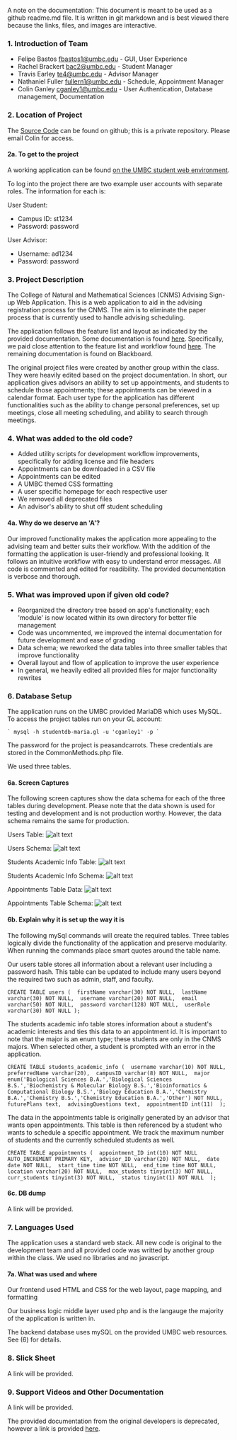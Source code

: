 A note on the documentation: This document is meant to be used as a github readme.md file. It is written in git markdown and is best viewed there because the links, files, and images are interactive.

### 1. Introduction of Team
+ Felipe Bastos fbastos1@umbc.edu - GUI, User Experience 
+ Rachel Brackert bac2@umbc.edu - Student Manager 
+ Travis Earley te4@umbc.edu - Advisor Manager 
+ Nathaniel Fuller fullern1@umbc.edu - Schedule, Appointment Manager 
+ Colin Ganley cganley1@umbc.edu - User Authentication, Database management, Documentation 
 
### 2. Location of Project 
 
The [Source Code](https://github.com/cganley1/cs331-proj2) can be found on github; this is a private repository. Please email Colin for access. 
 
#### 2a. To get to the project 
A working application can be found [on the UMBC student web environment](https://swe.umbc.edu/~cganley1/cs331-proj2/). 
 
To log into the project there are two example user accounts with separate roles. The information for each is: 

User Student: 
 + Campus ID: st1234 
 + Password: password 
 
User Advisor: 
 + Username: ad1234 
 + Password: password 
 
### 3. Project Description 
The College of Natural and Mathematical Sciences (CNMS) Advising Sign-up Web Application. This is a web application to aid in the advising registration process for the CNMS. The aim is to eliminate the paper process that is currently used to handle advising scheduling.

The application follows the feature list and layout as indicated by the provided documentation. Some documentation is found [here](http://userpages.umbc.edu/~slupoli/notes/ProgLanguages/projects/CollegeWideAdvising/part2/supplements/). Specifically, we paid close attention to the feature list and workflow found [here](http://userpages.umbc.edu/~slupoli/notes/ProgLanguages/projects/CollegeWideAdvising/part2/supplements/CNMSElectronicGroupAdvisingSign-upProject.pdf). The remaining documentation is found on Blackboard. 

The original project files were created by another group within the class. They were heavily edited based on the project documentation. In short, our application gives advisors an ability to set up appointments, and students to schedule those appointments; these appointments can be viewed in a calendar format. Each user type for the application has different functionalities such as the ability to change personal preferences, set up meetings, close all meeting scheduling, and ability to search through meetings. 
 
### 4. What was added to the old code? 
 + Added utility scripts for development workflow improvements, specifically for adding license and file headers
 + Appointments can be downloaded in a CSV file 
 + Appointments can be edited 
 + A UMBC themed CSS formatting 
 + A user specific homepage for each respective user 
 + We removed all deprecated files
 + An advisor's ability to shut off student scheduling
 
#### 4a. Why do we deserve an 'A'? 
Our improved functionality makes the application more appealing to the advising team and better suits their workflow. With the addition of the formatting the application is user-friendly and professional looking. It follows an intuitive workflow with easy to understand error messages. All code is commented and edited for readibility. The provided documentation is verbose and thorough.
 
### 5. What was improved upon if given old code? 
 + Reorganized the directory tree based on app's functionality; each 'module' is now located within its own directory for better file management
 + Code was uncommented, we improved the internal documentation for future development and ease of grading 
 + Data schema; we reworked the data tables into three smaller tables that improve functionality 
 + Overall layout and flow of application to improve the user experience
 + In general, we heavily edited all provided files for major functionality rewrites
 
### 6. Database Setup 
The application runs on the UMBC provided MariaDB which uses MySQL. To access the project tables run on your GL account: 
 
    ` mysql -h studentdb-maria.gl -u 'cganley1' -p `
 
The password for the project is peasandcarrots. These credentials are stored in the CommonMethods.php file. 
 
We used three tables. 
 
#### 6a. Screen Captures 
The following screen captures show the data schema for each of the three tables during development. Please note that the data shown is used for testing and development and is not production worthy. However, the data schema remains the same for production. 
 
Users Table: 
![alt text](https://swe.umbc.edu/~cganley1/cs331-proj2/Documentation/cs331_users_data.png "Users data") 

Users Schema:
![alt text](https://swe.umbc.edu/~cganley1/cs331-proj2/Documentation/cs331_users_schema.png "Users schema") 
 
Students Academic Info Table:
![alt text](https://swe.umbc.edu/~cganley1/cs331-proj2/Documentation/cs331_acinfo_data.png "Appointments data") 
 
Students Academic Info Schema:
![alt text](https://swe.umbc.edu/~cganley1/cs331-proj2/Documentation/cs331_acinfo_schema.png "Appointments data") 
 
Appointments Table Data: 
![alt text](https://swe.umbc.edu/~cganley1/cs331-proj2/Documentation/cs331_appointments_data.png "Appointments data") 
 
Appointments Table Schema:
![alt text](https://swe.umbc.edu/~cganley1/cs331-proj2/Documentation/cs331_appointments_schema.png "Appointments schema") 
 
#### 6b. Explain why it is set up the way it is 
The following mySql commands will create the required tables. Three tables logically divide the functionality of the application and preserve modularity. When running the commands place smart quotes around the table name. 
 
Our users table stores all information about a relevant user including a password hash. This table can be updated to include many users beyond the required two such as admin, staff, and faculty. 
 
` CREATE TABLE users ( 
  firstName varchar(30) NOT NULL, 
  lastName varchar(30) NOT NULL, 
  username varchar(20) NOT NULL, 
  email varchar(50) NOT NULL, 
  password varchar(128) NOT NULL, 
  userRole varchar(30) NOT NULL
  );
`
 
The students academic info table stores information about a student's academic interests and ties this data to an appointment id. It is important to note that the major is an enum type; these students are only in the CNMS majors. When selected other, a student is prompted with an error in the application.
 
` CREATE TABLE students_academic_info ( 
  username varchar(10) NOT NULL, 
  preferredName varchar(20), 
  campusID varchar(8) NOT NULL, 
  major enum('Biological Sciences B.A.','Biological Sciences B.S.','Biochemistry & Molecular Biology B.S.','Bioinformatics & Computational Biology B.S.','Biology Education B.A.','Chemistry B.A.','Chemistry B.S.','Chemistry Education B.A.','Other') NOT NULL, 
  futurePlans text, 
  advisingQuestions text, 
  appointmentID int(11) 
  ); ` 
 
The data in the appointments table is originally generated by an advisor that wants open appointments. This table is then referenced by a student who wants to schedule a specific appointment. We track the maximum number of students and the currently scheduled students as well. 
 
` CREATE TABLE appointments ( 
  appointment_ID int(10) NOT NULL AUTO_INCREMENT PRIMARY KEY, 
  advisor_ID varchar(20) NOT NULL, 
  date date NOT NULL, 
  start_time time NOT NULL, 
  end_time time NOT NULL, 
  location varchar(20) NOT NULL, 
  max_students tinyint(3) NOT NULL, 
  curr_students tinyint(3) NOT NULL, 
  status tinyint(1) NOT NULL 
  ); ` 
 
#### 6c. DB dump 
 
A link will be provided. 
 
### 7. Languages Used 
The application uses a standard web stack. All new code is original to the development team and all provided code was writted by another group within the class. We used no libraries and no javascript.
 
#### 7a. What was used and where 
Our frontend used HTML and CSS for the web layout, page mapping, and formatting

Our business logic middle layer used php and is the langauge the majority of the application is written in.

The backend database uses mySQL on the provided UMBC web resources. See (6) for details.
 
### 8. Slick Sheet 
 
A link will be provided. 
 
### 9. Support Videos and Other Documentation
 
A link will be provided. 
 
The provided documentation from the original developers is deprecated, however a link is provided [here](https://swe.umbc.edu/~cganley1/cs331-proj2/Documentation/original_documentation.txt).  
